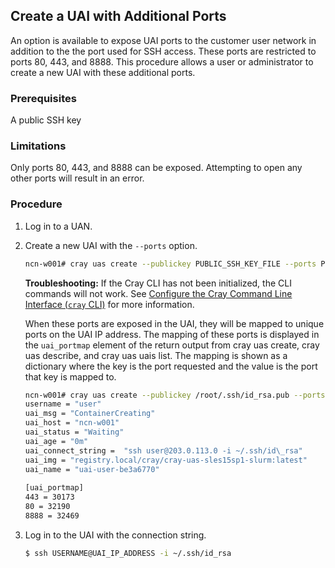 
## Create a UAI with Additional Ports

An option is available to expose UAI ports to the customer user network in addition to the the port used for SSH access. These ports are restricted to ports 80, 443, and 8888. This procedure allows a user or administrator to create a new UAI with these additional ports.

### Prerequisites

A public SSH key

### Limitations

Only ports 80, 443, and 8888 can be exposed. Attempting to open any other ports will result in an error.

### Procedure

1.  Log in to a UAN.

2.  Create a new UAI with the `--ports` option.

    ```bash
    ncn-w001# cray uas create --publickey PUBLIC_SSH_KEY_FILE --ports PORT_LIST
    ```

    **Troubleshooting:** If the Cray CLI has not been initialized, the CLI commands will not work. See [Configure the Cray Command Line Interface (`cray` CLI)](../configure_cray_cli.md) for more information.

    When these ports are exposed in the UAI, they will be mapped to unique ports on the UAI IP address. The mapping of these ports is displayed in the `uai_portmap` element of the return output from cray uas create, cray uas describe, and cray uas uais list. The mapping is shown as a dictionary where the key is the port requested and the value is the port that key is mapped to.

    ```bash
    ncn-w001# cray uas create --publickey /root/.ssh/id_rsa.pub --ports 80,443
    username = "user"
    uai_msg = "ContainerCreating"
    uai_host = "ncn-w001"
    uai_status = "Waiting"
    uai_age = "0m"
    uai_connect_string =  "ssh user@203.0.113.0 -i ~/.ssh/id\_rsa"
    uai_img = "registry.local/cray/cray-uas-sles15sp1-slurm:latest"
    uai_name = "uai-user-be3a6770"
       
    [uai_portmap]
    443 = 30173
    80 = 32190
    8888 = 32469 
    ```

3.  Log in to the UAI with the connection string.

    ```bash
    $ ssh USERNAME@UAI_IP_ADDRESS -i ~/.ssh/id_rsa
    ```


